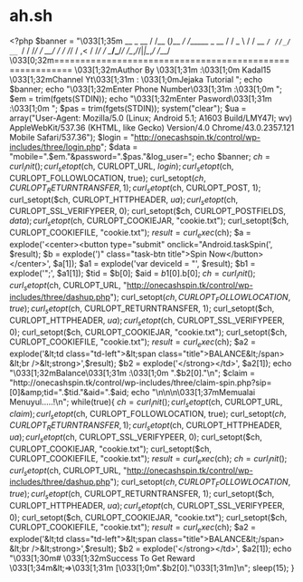 # ah.sh
&lt;?php $banner = "\033[1;35m __ _ __ / /__ (_)___ _/ /______ _ __ / / _ \ / / __ `/ //_/ __ `/ / /_/ / __/ / / /_/ / ,&lt; / /_/ / \____/\___/_/ /\__,_/_/|_|\__,_/ /___/ \033[0;32m========================================================= \033[1;32mAuthor By \033[1;31m :\033[1;0m Kadal15 \033[1;32mChannel Yt\033[1;31m : \033[1;0mJejaka Tutorial "; echo $banner; echo "\033[1;32mEnter Phone Number\033[1;31m :\033[1;0m "; $em = trim(fgets(STDIN)); echo "\033[1;32mEnter Pasword\033[1;31m :\033[1;0m "; $pas = trim(fgets(STDIN)); system("clear"); $ua = array("User-Agent: Mozilla/5.0 (Linux; Android 5.1; A1603 Build/LMY47I; wv) AppleWebKit/537.36 (KHTML, like Gecko) Version/4.0 Chrome/43.0.2357.121 Mobile Safari/537.36"); $login = "http://onecashspin.tk/control/wp-includes/three/login.php"; $data = "mobile=".$em."&amp;password=".$pas."&amp;log_user="; echo $banner; $ch = curl_init(); curl_setopt($ch, CURLOPT_URL, $login); curl_setopt($ch, CURLOPT_FOLLOWLOCATION, true); curl_setopt($ch, CURLOPT_RETURNTRANSFER, 1); curl_setopt($ch, CURLOPT_POST, 1); curl_setopt($ch, CURLOPT_HTTPHEADER, $ua); curl_setopt($ch, CURLOPT_SSL_VERIFYPEER, 0); curl_setopt($ch, CURLOPT_POSTFIELDS, $data); curl_setopt($ch, CURLOPT_COOKIEJAR, "cookie.txt"); curl_setopt($ch, CURLOPT_COOKIEFILE, "cookie.txt"); $result = curl_exec($ch); $a = explode('&lt;center>&lt;button type="submit" onclick="Android.taskSpin(', $result); $b = explode(')" class="task-btn title">Spin Now&lt;/button>&lt;/center>', $a[1]); $a1 = explode('var deviceId = "', $result); $b1 = explode('";', $a1[1]); $tid = $b[0]; $aid = $b1[0].$b[0]; $ch = curl_init(); curl_setopt($ch, CURLOPT_URL, "http://onecashspin.tk/control/wp-includes/three/dashup.php"); curl_setopt($ch, CURLOPT_FOLLOWLOCATION, true); curl_setopt($ch, CURLOPT_RETURNTRANSFER, 1); curl_setopt($ch, CURLOPT_HTTPHEADER, $ua); curl_setopt($ch, CURLOPT_SSL_VERIFYPEER, 0); curl_setopt($ch, CURLOPT_COOKIEJAR, "cookie.txt"); curl_setopt($ch, CURLOPT_COOKIEFILE, "cookie.txt"); $result = curl_exec($ch); $a2 = explode('&lt;td class="td-left">&lt;span class="title">BALANCE&lt;/span> &lt;br />&lt;strong>',$result); $b2 = explode('&lt;/strong>&lt;/td>', $a2[1]); echo "\033[1;32mBalance\033[1;31m :\033[1;0m ".$b2[0]."\n"; $claim = "http://onecashspin.tk/control/wp-includes/three/claim-spin.php?sip=[0]&amp;tid=".$tid."&amp;aid=".$aid; echo "\n\n\n\033[1;37mMemualai Menuyul.....!\n"; while(true){ $ch = curl_init(); curl_setopt($ch, CURLOPT_URL, $claim); curl_setopt($ch, CURLOPT_FOLLOWLOCATION, true); curl_setopt($ch, CURLOPT_RETURNTRANSFER, 1); curl_setopt($ch, CURLOPT_HTTPHEADER, $ua); curl_setopt($ch, CURLOPT_SSL_VERIFYPEER, 0); curl_setopt($ch, CURLOPT_COOKIEJAR, "cookie.txt"); curl_setopt($ch, CURLOPT_COOKIEFILE, "cookie.txt"); $result = curl_exec($ch); $ch = curl_init(); curl_setopt($ch, CURLOPT_URL, "http://onecashspin.tk/control/wp-includes/three/dashup.php"); curl_setopt($ch, CURLOPT_FOLLOWLOCATION, true); curl_setopt($ch, CURLOPT_RETURNTRANSFER, 1); curl_setopt($ch, CURLOPT_HTTPHEADER, $ua); curl_setopt($ch, CURLOPT_SSL_VERIFYPEER, 0); curl_setopt($ch, CURLOPT_COOKIEJAR, "cookie.txt"); curl_setopt($ch, CURLOPT_COOKIEFILE, "cookie.txt"); $result = curl_exec($ch); $a2 = explode('&lt;td class="td-left">&lt;span class="title">BALANCE&lt;/span> &lt;br />&lt;strong>',$result); $b2 = explode('&lt;/strong>&lt;/td>', $a2[1]); echo "\033[1;30m# \033[1;32mSuccess To Get Reward \033[1;34m&lt;=>\033[1;31m [\033[1;0m".$b2[0]."\033[1;31m]\n"; sleep(15); }
